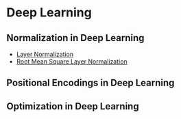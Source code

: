 # Deep Learning

## Normalization in Deep Learning

- [Layer Normalization](deep_learning/normalization.md#layer-normalization)
- [Root Mean Square Layer Normalization](deep_learning/normalization.md#root-mean-square-layer-normalization)


## Positional Encodings in Deep Learning


## Optimization in Deep Learning
